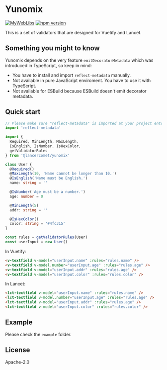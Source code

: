 # Yunomix

[![MyWebLibs](https://github.com/LancerComet/MyWebLibs/workflows/Test/badge.svg)](https://github.com/LancerComet/MyWebLibs/actions)
[![npm version](https://badge.fury.io/js/@lancercomet%2Fyunomix.svg)](https://badge.fury.io/js/@lancercomet%2Fyunomix)

This is a set of validators that are designed for Vuetify and Lancet.

## Something you might to know

Yunomix depends on the very feature `emitDecoratorMetadata` which was introduced in TypeScript, so keep in mind:

 - You have to install and import `reflect-metadata` manually.
 - Not available in pure JavaScript enviroment. You have to use it with TypeScript.
 - Not available for ESBuild because ESBuild doesn't emit decorator metadata.

## Quick start

```ts
// Please make sure "reflect-metadata" is imported at your project entry.
import 'reflect-metadata'
```

```ts
import {
  Required, MinLength, MaxLength,
  IsEnglish, IsNumber, IsHexColor,
  getValidatorRules
} from '@lancercomet/yunomix'

class User {
  @Required()
  @MaxLength(10, 'Name cannot be longer than 10.')
  @IsEnglish('Name must be English.')
  name: string = ''

  @IsNumber('Age must be a number.')
  age: number = 0

  @MinLength(5)
  addr: string = ''

  @IsHexColor()
  color: string = '#4fc315'
}

const rules = getValidatorRules(User)
const userInput = new User()
```

In Vuetify:

```html
<v-textfield v-model="userInput.name" :rules="rules.name" />
<v-textfield v-model.number="userInput.age" :rules="rules.age" />
<v-textfield v-model="userInput.addr" :rules="rules.age" />
<v-textfield v-model="userInput.color" :rules="rules.color" />
```

In Lancet:

```html
<lct-textfield v-model="userInput.name" :rules="rules.name" />
<lct-textfield v-model.number="userInput.age" :rules="rules.age" />
<lct-textfield v-model="userInput.addr" :rules="rules.age" />
<lct-textfield v-model="userInput.color" :rules="rules.color" />
```

## Example

Please check the `example` folder.

## License

Apache-2.0
